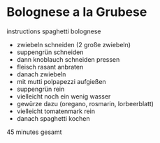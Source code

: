 # Bolognese a la Grubese

instructions spaghetti bolognese

- zwiebeln schneiden (2 große zwiebeln)
- suppengrün schneiden
- dann knoblauch schneiden pressen
- fleisch rasant anbraten
- danach zwiebeln
- mit mutti polpapezzi aufgießen
- suppengrün rein
- vielleicht noch ein wenig wasser
- gewürze dazu (oregano, rosmarin, lorbeerblatt)
- vielleicht tomatenmark rein
- danach spaghetti kochen

45 minutes gesamt
